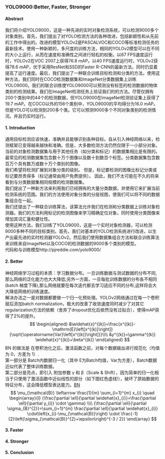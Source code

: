 ### YOLO9000:Better, Faster, Stronger  
#### Abstract  
我们将介绍YOLO9000，这是一种先进的实时对象检测系统，可以检测9000多个对象类别。首先，我们提出了对YOLO检测方法的各种改进，包括新颖性和从先前的工作中得出的。改进的模型YOLOv2是PASCALVOC和COCO等标准检测任务的最新技术。使用一种新颖的，多尺度的训练方法，相同的YOLOv2模型可以在不同的大小上运行，从而在速度和准确性之间进行轻松的权衡。以67 FPS速度运行时，YOLOv2在VOC 2007上获得76.8 mAP。以40 FPS速度运行时，YOLOv2获得78.6 mAP，优于采用ResNet和SSD的Faster R-CNN的最新方法，同时仍显着提高了运行速度。最后，我们提出了一种联合训练目标检测和分类的方法。使用这种方法，我们同时在COCO检测数据集和ImageNet分类数据集上训练YOLO9000。我们的联合训练使YOLO9000可以预测没有标签的检测数据的物体类别的检测结果。我们在ImageNet检测任务上验证我们的的方法。尽管仅拥有200个类别中的44个的检测数据，但YOLO9000在ImageNet检测验证集上获得了19.7 mAP。在COCO以外的156个类别中，YOLO9000的平均得分为16.0 mAP。但是YOLO可以检测到200多个类。它可以预测9000多个不同对象类别的检测情况。并且仍实时运行。  
#### 1. Introduction  
通用目标检测应该快速，准确并且能够识别各种目标。自从引入神经网络以来，检测框架已变得越来越快和准确。但是，大多数检测方法仍然仅限于一小部分对象。  
当前的对象检测数据集与用于其他任务（如分类和标记）的数据集相比是有限的。最常见的检测数据集包含数十万个图像以及数十到数百个标签。分类数据集包含数百万个具有数万或数十万个类别的图像。  
我们希望将检测扩展到对象分类的级别。 但是，标记要检测的图像比标记分类或标记要昂贵得多（标记通常由用户免费提供）。 因此，我们不太可能在不久的将来看到与分类数据集相同规模的检测数据集。  
我们提出了一种新方法来利用我们已经拥有的大量分类数据，并使用它来扩展当前检测系统的范围。我们的方法使用对象分类的分层视图，使我们可以将不同的数据集组合在一起。  
我们还提出了一种联合训练算法，该算法允许我们在检测和分类数据上训练对象检测器。我们的方法利用标记的检测图像来学习精确定位对象，同时使用分类图像来增加其词汇量和健壮性。  
使用这种方法，我们训练了YOLO9000，这是一个实时对象检测器，可以检测9000多种不同的目标类别。首先，我们对基本的YOLO检测系统进行改进，以生产出最先进的实时检测器YOLOv2。然后我们使用数据集组合方法和联合训练算法来训练来自ImageNet以及COCO的检测数据的9000多个类别的模型。  
代码和与训练模型http://pjreddie.com/yolo9000/  
#### 2. Better  
神经网络学习过程的本质：学习数据分布。一旦训练数据与测试数据的分布不同,那么网络的泛化能力也大大降低;另外一方面，一旦每批训练数据的分布各不相同(batch 梯度下降),那么网络就要在每次迭代都去学习适应不同的分布,这样将会大大降低网络的训练速度。  
解决办法之一是对数据都要做一个归一化预处理。YOLOv2网络通过在每一个卷积层后添加batch normalization，极大的改善了收敛速度同时减少了对其它regularization方法的依赖（舍弃了dropout优化后依然没有过拟合），使得mAP获得了2%的提升。  
$$
\begin{aligned}
&\widehat{x}^{(k)}=\frac{x^{(k)}-\mathrm{E}\left[x^{(k)}\right]}{\sqrt{\operatorname{Var}\left[x^{(k)}\right]}}\\\\
&y^{(k)}=\gamma^{(k)} \widehat{x}^{(k)}+\beta^{(k)}
\end{aligned}
$$
BN 的做法是 在卷积池化之后，激活函数之前，对每个数据输出进行规范化（均值为 0，方差为 1）.  
第一部分是 Batch内数据归一化（其中 E为Batch均值，Var为方差），Batch数据近似代表了整体训练数据。  
第二部分是亮点，即引入 附加参数 γ 和 β（Scale & Shift），因为简单的归一化相当于只使用了激活函数中近似线性的部分（如下图红色虚线!），破坏了原始数据的特征分布，这会降低模型表达能力。[BN](https://github.com/David-on-Code/Object-Detection/blob/master/YOLO/YOLO_V2/BN.png)
$$
\mu_{\mathcal{B}} \leftarrow \frac{1}{m} \sum_{i=1}^{m} x_{i} \quad \begin{array}{l}
{\frac{\partial \ell}{\partial \widehat{x}_{i}}=\frac{\partial \ell}{\partial y_{i}} \cdot \gamma} \\\\
{\frac{\partial \ell}{\partial \sigma_{B}^{2}}=\sum_{i=1}^{m} \frac{\partial \ell}{\partial \widehat{x}_{i}} \cdot\left(x_{i}-\mu_{\mathcal{B}}\right) \cdot \frac{-1}{2}\left(\sigma_{\mathcal{B}}^{2}+\epsilon\right)^{-3 / 2}}
\end{array}
$$
#### 3. Faster  
#### 4. Stronger  
#### 5. Conclusion  
